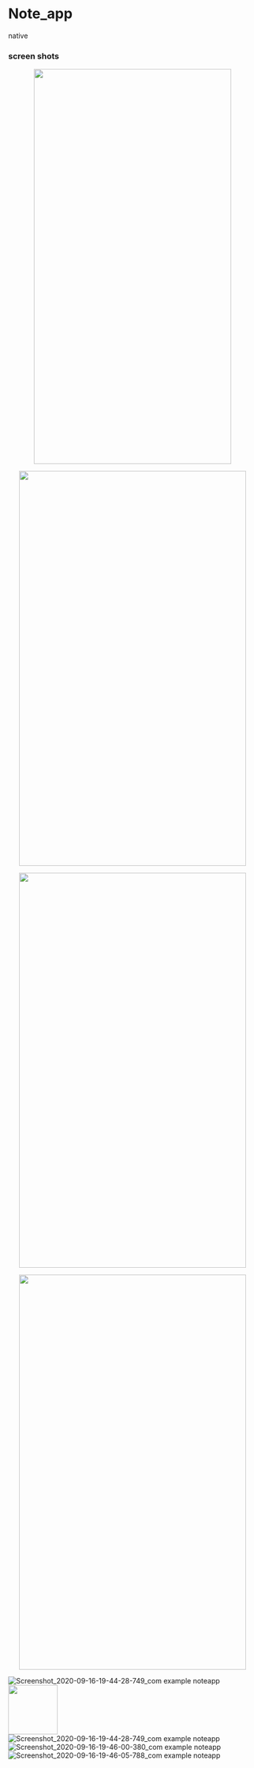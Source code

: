 # Note_app
native
### screen shots ###
<p align="center">
  <img width="400" height="800" src="https://user-images.githubusercontent.com/55314273/93373969-5f6bd600-f856-11ea-88a5-9d34190fbea4.jpg">
</p>
<p align="center">
  <img width="460" height="800" src="https://user-images.githubusercontent.com/55314273/93373969-5f6bd600-f856-11ea-88a5-9d34190fbea4.jpg">
</p>
<p align="center">
  <img width="460" height="800" src="https://user-images.githubusercontent.com/55314273/93373931-5549d780-f856-11ea-9b24-03db0ca89b8a.jpg">
</p>
<p align="center">
  <img width="460" height="800" src="https://user-images.githubusercontent.com/55314273/93373953-5a0e8b80-f856-11ea-855f-277cf8bbcf6a.jpg">
</p>

![Screenshot_2020-09-16-19-44-28-749_com example noteapp](https://user-images.githubusercontent.com/55314273/93373969-5f6bd600-f856-11ea-88a5-9d34190fbea4.jpg)
<img src="https://user-images.githubusercontent.com/55314273/93373969-5f6bd600-f856-11ea-88a5-9d34190fbea4.jpg" width="100" height="100">
![Screenshot_2020-09-16-19-44-28-749_com example noteapp](https://user-images.githubusercontent.com/55314273/93373606-dc4a8000-f855-11ea-83dc-e3bce40265a8.jpg)
![Screenshot_2020-09-16-19-46-00-380_com example noteapp](https://user-images.githubusercontent.com/55314273/93373931-5549d780-f856-11ea-9b24-03db0ca89b8a.jpg)
![Screenshot_2020-09-16-19-46-05-788_com example noteapp](https://user-images.githubusercontent.com/55314273/93373953-5a0e8b80-f856-11ea-855f-277cf8bbcf6a.jpg)
